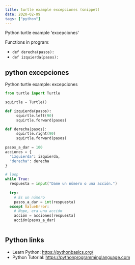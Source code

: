```yaml
---
title: turtle example excepciones (snippet)
date: 2020-02-09
tags: ["python"]
---
```

Python turtle example 'excepciones'

Functions in program: 
* `def derecha(pasos):`
* `def izquierda(pasos):`

## python excepciones

Python turtle example: excepciones

```python
from turtle import Turtle

squirtle = Turtle()

def izquierda(pasos):
     squirtle.left(90)
     squirtle.forward(pasos)

def derecha(pasos):
     squirtle.right(90)
     squirtle.forward(pasos)
      
pasos_a_dar = 100
acciones = {
  "izquierda": izquierda,
  "derecha": derecha
}

# loop
while True:
  respuesta = input("Dame un número o una acción.")
  
  try:
    # Es un número
    pasos_a_dar = int(respuesta) 
  except ValueError:
    # Nope, era una acción
    acción = acciones[respuesta]
    acción(pasos_a_dar)
   

```

## Python links

- Learn Python: https://pythonbasics.org/
- Python Tutorial: https://pythonprogramminglanguage.com
